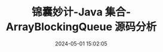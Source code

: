 ---
title: 锦囊妙计-Java 集合-ArrayBlockingQueue 源码分析
date: 2024-05-01 15:02:05
tags: 
  - Java 
categories: 
  - Interview
password: zzy   
message: 会员文档
---